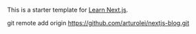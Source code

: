This is a starter template for [Learn Next.js](https://nextjs.org/learn).


git remote add origin https://github.com/arturolei/nextjs-blog.git
